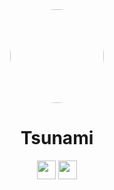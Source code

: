 <div align="center">

<kbd>
<img style="border-radius:50%" height="150px" src="https://raw.githubusercontent.com/FogNetwork/Tsunami/main/public/img/logo.svg">
</kbd>

<h1>Tsunami</h1>

<p align="center">
<a href="https://heroku.com/deploy?template=https://github.com/red-stone-network/Tsunami"><img height="30px" src="https://raw.githubusercontent.com/FogNetwork/Tsunami/main/deploy/heroku2.svg"><img></a>
<a href="https://glitch.com/edit/#!/import/github/red-stone-network/Tsunami"><img height="30px" src="https://raw.githubusercontent.com/FogNetwork/Tsunami/main/deploy/glitch2.svg"><img></a>
